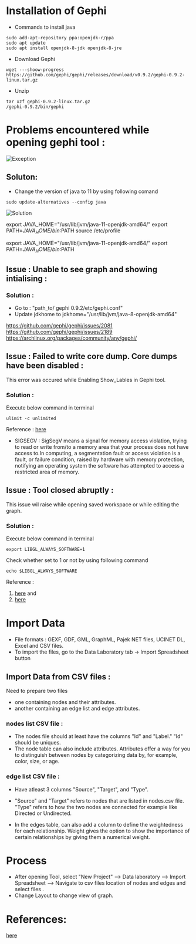 

# Installation of Gephi 
- Commands to install java 
```
sudo add-apt-repository ppa:openjdk-r/ppa
sudo apt update
sudo apt install openjdk-8-jdk openjdk-8-jre
```

- Download Gephi
```
wget ---shoow-progress https://github.com/gephi/gephi/releases/download/v0.9.2/gephi-0.9.2-linux.tar.gz
```

- Unzip 
```
tar xzf gephi-0.9.2-linux.tar.gz
/gephi-0.9.2/bin/gephi
```


# Problems encountered while opening gephi tool :
![Exception](images/Exception_at_openning.png)

## Soluton: 
- Change the version of java to 11 by using following comand
```
sudo update-alternatives --config java
```
![Solution](images/java_version_change.png)

export JAVA_HOME="/usr/lib/jvm/java-11-openjdk-amd64/"
export PATH=$JAVA_HOME/bin:$PATH
source /etc/profile

export JAVA_HOME="/usr/lib/jvm/java-11-openjdk-amd64/"
export PATH=$JAVA_HOME/bin:$PATH

## Issue : Unable to see graph and showing intialising :
### Solution : 
- Go to : "path_to/ gephi 0.9.2/etc/gephi.conf"
- Update jdkhome to jdkhome="/usr/lib/jvm/java-8-openjdk-amd64"


https://github.com/gephi/gephi/issues/2081
https://github.com/gephi/gephi/issues/2189
https://archlinux.org/packages/community/any/gephi/

## Issue : Failed to write core dump. Core dumps have been disabled :

This error was occured while Enabling Show_Lables in Gephi tool.

### Solution :

Execute below command in terminal
```commandline
ulimit -c unlimited
```
Reference : [here](https://stackoverflow.com/questions/28982396/failed-to-write-core-dump-core-dumps-have-been-disabled)

- SIGSEGV : SigSegV means a signal for memory access violation, trying to read or write from/to a memory area that your process does not have access to.In computing, a segmentation fault or access violation is a fault, or failure condition, raised by hardware with memory protection, notifying an operating system the software has attempted to access a restricted area of memory.

## Issue : Tool closed abruptly : 

This issue wil raise while opening saved workspace or while editing the graph.
### Solution :
Execute below command in terminal
```
export LIBGL_ALWAYS_SOFTWARE=1
```
Check whether set to 1 or not by using following command
```
echo $LIBGL_ALWAYS_SOFTWARE
```
Reference : 
1) [here](https://unix.stackexchange.com/questions/1437/what-does-libgl-always-indirect-1-actually-do) and 
2) [here](https://x.cygwin.com/docs/ug/using-glx.html)


# Import Data

- File formats :  GEXF, GDF, GML, GraphML, Pajek NET files,  UCINET DL, Excel and CSV files.
- To import the files, go to the Data Laboratory tab -> Import Spreadsheet button

## Import Data from CSV files :
 Need to prepare two files 
 - one containing nodes and their attributes.
 - another containing an edge list and edge attributes.

 ###  nodes list CSV file :
 
 - The nodes file should at least have the columns "Id" and "Label."  "Id" should be uniques. 
 - The node table can also include attributes. Attributes offer a way for you to distinguish between nodes by categorizing data by, for example, color, size, or age.


### edge list CSV file :

- Have atleast 3 columns "Source", "Target", and "Type". 

- "Source" and "Target" refers to nodes that are listed in nodes.csv file. "Type" refers to how the two nodes are connected for example like Directed or Undirected. 

- In the edges table, can also add a column to define the weightedness for each relationship. Weight gives the option to show the importance of certain relationships by giving them a numerical weight. 

 # Process 

- After opening Tool, select "New Project" --> Data laboratory --> Import Spreadsheet --> Navigate to csv files location of nodes and edges and select files .
- Change Layout to change view of graph.






# References: 
[here](https://libguides.brown.edu/gephi#:~:text=Nodes%3A%20the%20nodes%20file%20tells,are%20related%20(or%20connected).)

